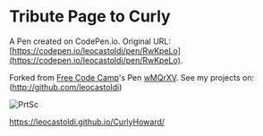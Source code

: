 # Tribute Page to  Curly

A Pen created on CodePen.io. Original URL: [https://codepen.io/leocastoldi/pen/RwKpeLo](https://codepen.io/leocastoldi/pen/RwKpeLo).


Forked from [Free Code Camp](http://codepen.io/FreeCodeCamp/)'s Pen [wMQrXV](http://codepen.io/FreeCodeCamp/pen/wMQrXV/).
See my projects on: (http://github.com/leocastoldi)

![PrtSc](https://user-images.githubusercontent.com/53437698/113419606-28968100-939e-11eb-8bdd-a9678682c766.png)

https://leocastoldi.github.io/CurlyHoward/



